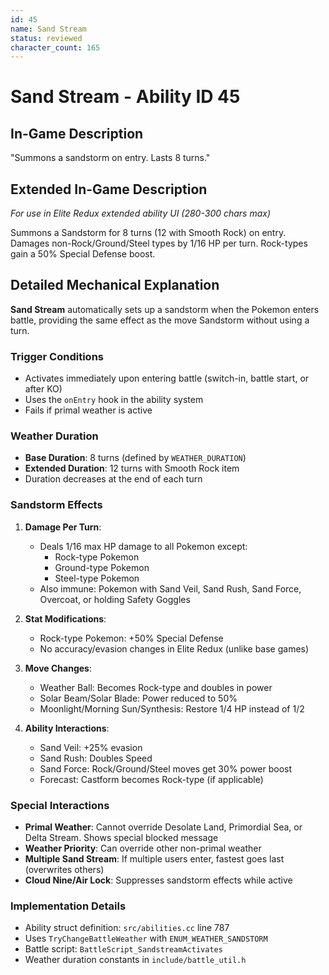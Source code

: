 ```yaml
---
id: 45
name: Sand Stream
status: reviewed
character_count: 165
---
```


# Sand Stream - Ability ID 45

## In-Game Description
"Summons a sandstorm on entry. Lasts 8 turns."

## Extended In-Game Description
*For use in Elite Redux extended ability UI (280-300 chars max)*

Summons a Sandstorm for 8 turns (12 with Smooth Rock) on entry. Damages non-Rock/Ground/Steel types by 1/16 HP per turn. Rock-types gain a 50% Special Defense boost. 

## Detailed Mechanical Explanation
**Sand Stream** automatically sets up a sandstorm when the Pokemon enters battle, providing the same effect as the move Sandstorm without using a turn.

### Trigger Conditions
- Activates immediately upon entering battle (switch-in, battle start, or after KO)
- Uses the `onEntry` hook in the ability system
- Fails if primal weather is active

### Weather Duration
- **Base Duration**: 8 turns (defined by `WEATHER_DURATION`)
- **Extended Duration**: 12 turns with Smooth Rock item
- Duration decreases at the end of each turn

### Sandstorm Effects
1. **Damage Per Turn**:
   - Deals 1/16 max HP damage to all Pokemon except:
     - Rock-type Pokemon
     - Ground-type Pokemon
     - Steel-type Pokemon
   - Also immune: Pokemon with Sand Veil, Sand Rush, Sand Force, Overcoat, or holding Safety Goggles

2. **Stat Modifications**:
   - Rock-type Pokemon: +50% Special Defense
   - No accuracy/evasion changes in Elite Redux (unlike base games)

3. **Move Changes**:
   - Weather Ball: Becomes Rock-type and doubles in power
   - Solar Beam/Solar Blade: Power reduced to 50%
   - Moonlight/Morning Sun/Synthesis: Restore 1/4 HP instead of 1/2

4. **Ability Interactions**:
   - Sand Veil: +25% evasion
   - Sand Rush: Doubles Speed
   - Sand Force: Rock/Ground/Steel moves get 30% power boost
   - Forecast: Castform becomes Rock-type (if applicable)

### Special Interactions
- **Primal Weather**: Cannot override Desolate Land, Primordial Sea, or Delta Stream. Shows special blocked message
- **Weather Priority**: Can override other non-primal weather
- **Multiple Sand Stream**: If multiple users enter, fastest goes last (overwrites others)
- **Cloud Nine/Air Lock**: Suppresses sandstorm effects while active

### Implementation Details
- Ability struct definition: `src/abilities.cc` line 787
- Uses `TryChangeBattleWeather` with `ENUM_WEATHER_SANDSTORM`
- Battle script: `BattleScript_SandstreamActivates`
- Weather duration constants in `include/battle_util.h`
